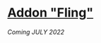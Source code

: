 # [Addon "Fling"](https://github.com/trendoman/Tweakus-Dilectus/tree/main/anton.cms@ya.ru__fling)

*Coming JULY 2022*
